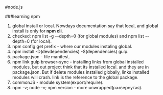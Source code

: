 #node.js

###learning npm
1. global install or local. Nowdays documentation say that local, and global install is only for **npm cli**.
2. checked: npm list -g --depth=0 (for global modules) and npm list --depth=0 (for local).
3. npm config get prefix - where our modules instaling global.
4. npm install -D(devdependencies) -S(dependencies) gulp.
5. package.json - file manifest.
6. npm link gulp browser-sync  -  installing links from global installed modules, but out project think that its installed local. and they are in package.json. But if delete modules installed globally, links installed modules will crash.
link is the reference to the global package.
7. commonJS - module system(export/require).
8. npm -v; node -v; npm version - more unwrapped(развернутая).
